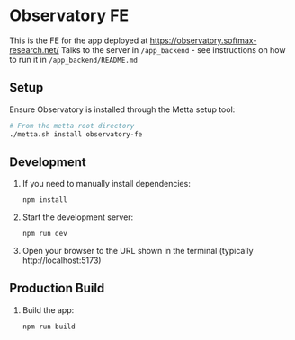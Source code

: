 # Observatory FE

This is the FE for the app deployed at https://observatory.softmax-research.net/
Talks to the server in `/app_backend` - see instructions on how to run it in `/app_backend/README.md`

## Setup

Ensure Observatory is installed through the Metta setup tool:
```bash
# From the metta root directory
./metta.sh install observatory-fe
```

## Development

1. If you need to manually install dependencies:
   ```bash
   npm install
   ```

2. Start the development server:
   ```bash
   npm run dev
   ```

3. Open your browser to the URL shown in the terminal (typically http://localhost:5173)

## Production Build

1. Build the app:
   ```bash
   npm run build
   ```
